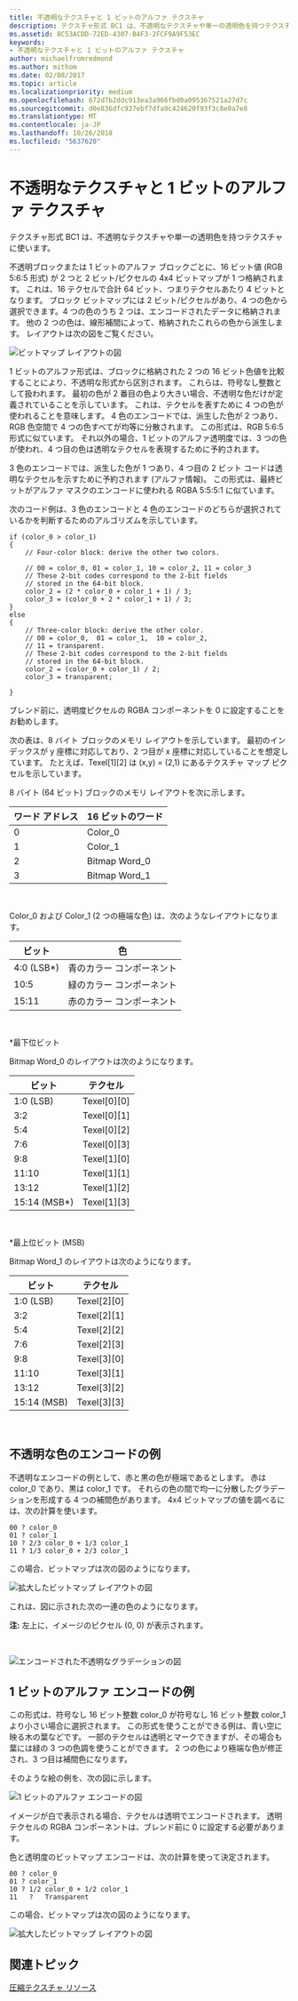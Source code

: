 ```yaml
---
title: 不透明なテクスチャと 1 ビットのアルファ テクスチャ
description: テクスチャ形式 BC1 は、不透明なテクスチャや単一の透明色を持つテクスチャに使います。
ms.assetid: 8C53ACDD-72ED-4307-B4F3-2FCF9A9F53EC
keywords:
- 不透明なテクスチャと 1 ビットのアルファ テクスチャ
author: michaelfromredmond
ms.author: mithom
ms.date: 02/08/2017
ms.topic: article
ms.localizationpriority: medium
ms.openlocfilehash: 672d7b2ddc913ea3a966fbd0a095367521a27d7c
ms.sourcegitcommit: d0e836dfc937ebf7dfa9c424620f93f3c8e0a7e8
ms.translationtype: MT
ms.contentlocale: ja-JP
ms.lasthandoff: 10/26/2018
ms.locfileid: "5637620"
---
```

# <a name="span-iddirect3dconceptsopaqueand1-bitalphatexturesspanopaque-and-1-bit-alpha-textures"></a><span id="direct3dconcepts.opaque_and_1-bit_alpha_textures"></span>不透明なテクスチャと 1 ビットのアルファ テクスチャ


テクスチャ形式 BC1 は、不透明なテクスチャや単一の透明色を持つテクスチャに使います。

不透明ブロックまたは 1 ビットのアルファ ブロックごとに、16 ビット値 (RGB 5:6:5 形式) が 2 つと 2 ビット/ピクセルの 4x4 ビットマップが 1 つ格納されます。 これは、16 テクセルで合計 64 ビット、つまりテクセルあたり 4 ビットとなります。 ブロック ビットマップには 2 ビット/ピクセルがあり、4 つの色から選択できます。4 つの色のうち 2 つは、エンコードされたデータに格納されます。 他の 2 つの色は、線形補間によって、格納されたこれらの色から派生します。 レイアウトは次の図をご覧ください。

![ビットマップ レイアウトの図](images/colors1.png)

1 ビットのアルファ形式は、ブロックに格納された 2 つの 16 ビット色値を比較することにより、不透明な形式から区別されます。 これらは、符号なし整数として扱われます。 最初の色が 2 番目の色より大きい場合、不透明な色だけが定義されていることを示しています。 これは、テクセルを表すために 4 つの色が使われることを意味します。 4 色のエンコードでは、派生した色が 2 つあり、RGB 色空間で 4 つの色すべてが均等に分散されます。 この形式は、RGB 5:6:5 形式に似ています。 それ以外の場合、1 ビットのアルファ透明度では、3 つの色が使われ、4 つ目の色は透明なテクセルを表現するために予約されます。

3 色のエンコードでは、派生した色が 1 つあり、4 つ目の 2 ビット コードは透明なテクセルを示すために予約されます (アルファ情報)。 この形式は、最終ビットがアルファ マスクのエンコードに使われる RGBA 5:5:5:1 に似ています。

次のコード例は、3 色のエンコードと 4 色のエンコードのどちらが選択されているかを判断するためのアルゴリズムを示しています。

```
if (color_0 > color_1) 
{
    // Four-color block: derive the other two colors. 
    
    // 00 = color_0, 01 = color_1, 10 = color_2, 11 = color_3
    // These 2-bit codes correspond to the 2-bit fields 
    // stored in the 64-bit block.
    color_2 = (2 * color_0 + color_1 + 1) / 3;
    color_3 = (color_0 + 2 * color_1 + 1) / 3;
}    
else
{ 
    // Three-color block: derive the other color.
    // 00 = color_0,  01 = color_1,  10 = color_2,  
    // 11 = transparent.
    // These 2-bit codes correspond to the 2-bit fields 
    // stored in the 64-bit block. 
    color_2 = (color_0 + color_1) / 2;    
    color_3 = transparent;    

}
```

ブレンド前に、透明度ピクセルの RGBA コンポーネントを 0 に設定することをお勧めします。

次の表は、8 バイト ブロックのメモリ レイアウトを示しています。 最初のインデックスが y 座標に対応しており、2 つ目が x 座標に対応していることを想定しています。 たとえば、Texel\[1\]\[2\] は (x,y) = (2,1) にあるテクスチャ マップ ピクセルを示しています。

8 バイト (64 ビット) ブロックのメモリ レイアウトを次に示します。

| ワード アドレス | 16 ビットのワード    |
|--------------|----------------|
| 0            | Color\_0       |
| 1            | Color\_1       |
| 2            | Bitmap Word\_0 |
| 3            | Bitmap Word\_1 |

 

Color\_0 および Color\_1 (2 つの極端な色) は、次のようなレイアウトになります。

| ビット        | 色                 |
|-------------|-----------------------|
| 4:0 (LSB\*) | 青のカラー コンポーネント  |
| 10:5        | 緑のカラー コンポーネント |
| 15:11       | 赤のカラー コンポーネント   |

 

\*最下位ビット

Bitmap Word\_0 のレイアウトは次のようになります。

| ビット          | テクセル           |
|---------------|-----------------|
| 1:0 (LSB)     | Texel\[0\]\[0\] |
| 3:2           | Texel\[0\]\[1\] |
| 5:4           | Texel\[0\]\[2\] |
| 7:6           | Texel\[0\]\[3\] |
| 9:8           | Texel\[1\]\[0\] |
| 11:10         | Texel\[1\]\[1\] |
| 13:12         | Texel\[1\]\[2\] |
| 15:14 (MSB\*) | Texel\[1\]\[3\] |

 

\*最上位ビット (MSB)

Bitmap Word\_1 のレイアウトは次のようになります。

| ビット        | テクセル           |
|-------------|-----------------|
| 1:0 (LSB)   | Texel\[2\]\[0\] |
| 3:2         | Texel\[2\]\[1\] |
| 5:4         | Texel\[2\]\[2\] |
| 7:6         | Texel\[2\]\[3\] |
| 9:8         | Texel\[3\]\[0\] |
| 11:10       | Texel\[3\]\[1\] |
| 13:12       | Texel\[3\]\[2\] |
| 15:14 (MSB) | Texel\[3\]\[3\] |

 

## <a name="span-idexampleofopaquecolorencodingspanspan-idexampleofopaquecolorencodingspanspan-idexampleofopaquecolorencodingspanexample-of-opaque-color-encoding"></a><span id="Example_of_Opaque_Color_Encoding"></span><span id="example_of_opaque_color_encoding"></span><span id="EXAMPLE_OF_OPAQUE_COLOR_ENCODING"></span>不透明な色のエンコードの例


不透明なエンコードの例として、赤と黒の色が極端であるとします。 赤は color\_0 であり、黒は color\_1 です。 それらの色の間で均一に分散したグラデーションを形成する 4 つの補間色があります。 4x4 ビットマップの値を調べるには、次の計算を使います。

```
00 ? color_0
01 ? color_1
10 ? 2/3 color_0 + 1/3 color_1
11 ? 1/3 color_0 + 2/3 color_1
```

この場合、ビットマップは次の図のようになります。

![拡大したビットマップ レイアウトの図](images/colors2.png)

これは、図に示された次の一連の色のようになります。

**注:** 左上に、イメージのピクセル (0, 0) が表示されます。

 

![エンコードされた不透明なグラデーションの図](images/redsquares.png)

## <a name="span-idexampleof1bitalphaencodingspanspan-idexampleof1bitalphaencodingspanspan-idexampleof1bitalphaencodingspanexample-of-1-bit-alpha-encoding"></a><span id="Example_of_1_Bit_Alpha_Encoding"></span><span id="example_of_1_bit_alpha_encoding"></span><span id="EXAMPLE_OF_1_BIT_ALPHA_ENCODING"></span>1 ビットのアルファ エンコードの例


この形式は、符号なし 16 ビット整数 color\_0 が符号なし 16 ビット整数 color\_1 より小さい場合に選択されます。 この形式を使うことができる例は、青い空に映る木の葉などです。 一部のテクセルは透明とマークできますが、その場合も葉には緑の 3 つの色調を使うことができます。 2 つの色により極端な色が修正され、3 つ目は補間色になります。

そのような絵の例を、次の図に示します。

![1 ビットのアルファ エンコードの図](images/greenthing.png)

イメージが白で表示される場合、テクセルは透明でエンコードされます。 透明テクセルの RGBA コンポーネントは、ブレンド前に 0 に設定する必要があります。

色と透明度のビットマップ エンコードは、次の計算を使って決定されます。

```
00 ? color_0
01 ? color_1
10 ? 1/2 color_0 + 1/2 color_1
11   ?   Transparent
```

この場合、ビットマップは次の図のようになります。

![拡大したビットマップ レイアウトの図](images/colors3.png)

## <a name="span-idrelated-topicsspanrelated-topics"></a><span id="related-topics"></span>関連トピック


[圧縮テクスチャ リソース](compressed-texture-resources.md)

 

 





